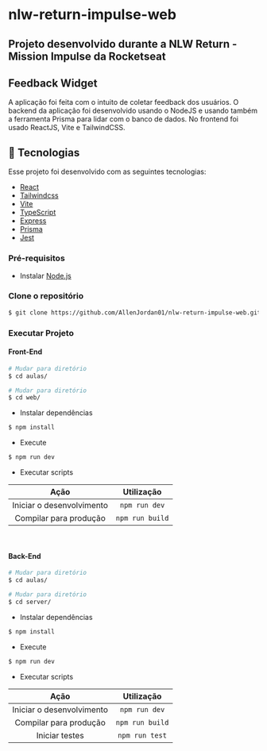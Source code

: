 # nlw-return-impulse-web
## Projeto desenvolvido durante a NLW Return - Mission Impulse da Rocketseat

## Feedback Widget

A aplicação foi feita com o intuito de coletar feedback dos usuários.
O backend da aplicação foi desenvolvido usando o NodeJS e usando também a ferramenta Prisma para lidar com o banco de dados.
No frontend foi usado ReactJS, Vite e TailwindCSS.


## 🧪 Tecnologias

Esse projeto foi desenvolvido com as seguintes tecnologias:

- [React](https://reactjs.org)
- [Tailwindcss](https://tailwindcss.com)
- [Vite](https://vitejs.dev)
- [TypeScript](https://www.typescriptlang.org)
- [Express](https://expressjs.com/pt-br)
- [Prisma](https://www.prisma.io)
- [Jest](https://jestjs.io)


### Pré-requisitos

- Instalar [Node.js](https://nodejs.org)

### Clone o repositório

```bash
$ git clone https://github.com/AllenJordan01/nlw-return-impulse-web.git
```

### Executar Projeto

#### Front-End

```bash
# Mudar para diretório
$ cd aulas/
```

```bash
# Mudar para diretório
$ cd web/
```

- Instalar dependências

```bash
$ npm install
```

- Execute

```bash
$ npm run dev
```

- Executar scripts

|           Ação            |   Utilização    |
| :-----------------------: | :-------------: |
| Iniciar o desenvolvimento |  `npm run dev`  |
|  Compilar para produção   | `npm run build` |

<br />

#### Back-End

```bash
# Mudar para diretório
$ cd aulas/
```

```bash
# Mudar para diretório
$ cd server/
```

- Instalar dependências

```bash
$ npm install
```

- Execute

```bash
$ npm run dev
```

- Executar scripts

|           Ação            |   Utilização    |
| :-----------------------: | :-------------: |
| Iniciar o desenvolvimento |  `npm run dev`  |
|  Compilar para produção   | `npm run build` |
|      Iniciar testes       | `npm run test`  |
